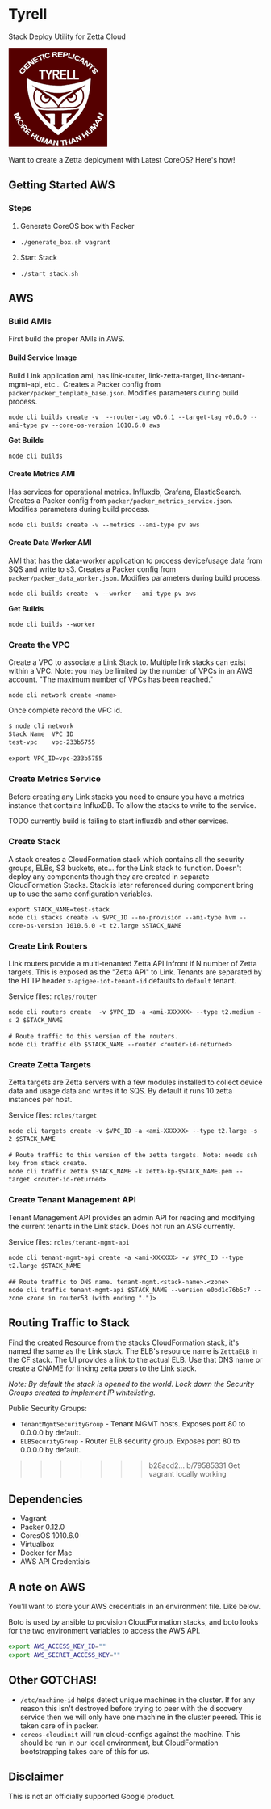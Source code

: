 # Tyrell

Stack Deploy Utility for Zetta Cloud

![tyrell-logo](assets/tyrell.png)

Want to create a Zetta deployment with Latest CoreOS? Here's how!

## Getting Started AWS

### Steps

1. Generate CoreOS box with Packer
  - `./generate_box.sh vagrant`
2. Start Stack
  - `./start_stack.sh`

## AWS

### Build AMIs

First build the proper AMIs in AWS.

#### Build Service Image

Build Link application ami, has link-router, link-zetta-target, link-tenant-mgmt-api, etc...
Creates a Packer config from `packer/packer_template_base.json`. Modifies parameters during build process.

```
node cli builds create -v  --router-tag v0.6.1 --target-tag v0.6.0 --ami-type pv --core-os-version 1010.6.0 aws
```

**Get Builds**

```
node cli builds
```

#### Create Metrics AMI

Has services for operational metrics. Influxdb, Grafana, ElasticSearch. Creates a Packer config from `packer/packer_metrics_service.json`. Modifies parameters during build process.

```
node cli builds create -v --metrics --ami-type pv aws
```

#### Create Data Worker AMI

AMI that has the data-worker application to process device/usage data from SQS and write to s3.
Creates a Packer config from `packer/packer_data_worker.json`. Modifies parameters during build process.

```
node cli builds create -v --worker --ami-type pv aws
```

**Get Builds**

```
node cli builds --worker
```

### Create the VPC

Create a VPC to associate a Link Stack to. Multiple link stacks can exist within a VPC.
Note: you may be limited by the number of VPCs in an AWS account. "The maximum number of VPCs has been reached."

```
node cli network create <name>
```

Once complete record the VPC id.

```
$ node cli network
Stack Name	VPC ID
test-vpc	vpc-233b5755

export VPC_ID=vpc-233b5755
```

### Create Metrics Service

Before creating any Link stacks you need to ensure you have a metrics instance that contains InfluxDB. To 
allow the stacks to write to the service.

TODO currently build is failing to start influxdb and other services.

### Create Stack

A stack creates a CloudFormation stack which contains all the security groups, ELBs, S3 buckets, etc... for the Link stack to function. 
Doesn't deploy any components though they are created in separate CloudFormation Stacks. Stack is later referenced during component bring up
to use the same configuration variables.

```
export STACK_NAME=test-stack
node cli stacks create -v $VPC_ID --no-provision --ami-type hvm --core-os-version 1010.6.0 -t t2.large $STACK_NAME
```

### Create Link Routers

Link routers provide a multi-tenanted Zetta API infront if N number of Zetta targets. This is exposed as the "Zetta API" to Link. Tenants are separated by
the HTTP header `x-apigee-iot-tenant-id` defaults to `default` tenant.

Service files: `roles/router`

```
node cli routers create  -v $VPC_ID -a <ami-XXXXXX> --type t2.medium -s 2 $STACK_NAME

# Route traffic to this version of the routers.
node cli traffic elb $STACK_NAME --router <router-id-returned>
```

### Create Zetta Targets

Zetta targets are Zetta servers with a few modules installed to collect device data
and usage data and writes it to SQS. By default it runs 10 zetta instances per host.

Service files: `roles/target`

```
node cli targets create -v $VPC_ID -a <ami-XXXXXX> --type t2.large -s 2 $STACK_NAME

# Route traffic to this version of the zetta targets. Note: needs ssh key from stack create. 
node cli traffic zetta $STACK_NAME -k zetta-kp-$STACK_NAME.pem --target <router-id-returned>
```

### Create Tenant Management API

Tenant Management API provides an admin API for reading and modifying the current
tenants in the Link stack. Does not run an ASG currently.

Service files: `roles/tenant-mgmt-api`

```
node cli tenant-mgmt-api create -a <ami-XXXXXX> -v $VPC_ID --type t2.large $STACK_NAME

## Route traffic to DNS name. tenant-mgmt.<stack-name>.<zone>
node cli traffic tenant-mgmt-api $STACK_NAME --version e0bd1c76b5c7 --zone <zone in router53 (with ending ".")>
```

## Routing Traffic to Stack

Find the created Resource from the stacks CloudFormation stack, it's named the same as the Link stack. The ELB's 
resource name is `ZettaELB` in the CF stack. The UI provides a link to the actual ELB. Use that DNS name or create
a CNAME for linking zetta peers to the Link stack.

*Note: By default the stack is opened to the world. Lock down the Security Groups created to implement IP whitelisting.*

Public Security Groups:
 - `TenantMgmtSecurityGroup` - Tenant MGMT hosts. Exposes port 80 to 0.0.0.0 by default.
 - `ELBSecurityGroup` - Router ELB security group. Exposes port 80 to 0.0.0.0 by default.
>>>>>>> b28acd2... b/79585331 Get vagrant locally working

## Dependencies

- Vagrant
- Packer  0.12.0
- CoresOS 1010.6.0
- Virtualbox
- Docker for Mac
- AWS API Credentials

## A note on AWS

You'll want to store your AWS credentials in an environment file. Like below. 

Boto is used by ansible to provision CloudFormation stacks, and boto looks for the two environment variables to access the AWS API.

```bash
export AWS_ACCESS_KEY_ID=""
export AWS_SECRET_ACCESS_KEY=""
```
## Other GOTCHAS!

- `/etc/machine-id` helps detect unique machines in the cluster. If for any reason this isn't destroyed before trying to peer with the discovery service then we will only have one machine in the cluster peered. This is taken care of in packer.
- `coreos-cloudinit` will run cloud-configs against the machine. This should be run in our local environment, but CloudFormation bootstrapping takes care of this for us.

## Disclaimer

This is not an officially supported Google product.
